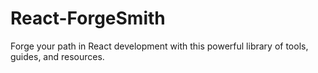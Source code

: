 # React-ForgeSmith
Forge your path in React development with this powerful library of tools, guides, and resources.
